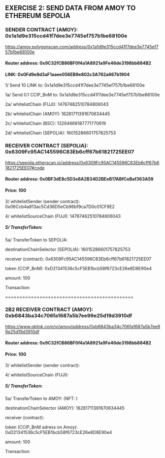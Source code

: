 ## EXERCISE 2: SEND DATA FROM AMOY TO ETHEREUM SEPOLIA

### SENDER CONTRACT (AMOY): 0x1a1d9e315ccd41f7dee3e7745ef757b1be68100e

https://amoy.polygonscan.com/address/0x1a1d9e315ccd41f7dee3e7745ef757b1be68100e

#### Router address:	0x9C32fCB86BF0f4a1A8921a9Fe46de3198bb884B2

#### LINK: 0x0Fd9e8d3aF1aaee056EB9e802c3A762a667b1904

1/ Send 10 LINK to: 0x1a1d9e315ccd41f7dee3e7745ef757b1be68100e

1a/ Send 0.1 CCIP_BnM to: 0x1a1d9e315ccd41f7dee3e7745ef757b1be68100e

2a/ whitelistChain (FUJI): 14767482510784806043

2b/ whitelistChain (AMOY): 16281711391670634445

2c/ whitelistChain (BSC): 13264668187771770619

2d/ whitelistChain (SEPOLIA): 16015286601757825753

###  RECEIVER CONTRACT (SEPOLIA): 0x6309Fc95AC145596C83Eb6cff67b61821725EE07

https://sepolia.etherscan.io/address/0x6309Fc95AC145596C83Eb6cff67b61821725EE07#code

#### Router address: 0x0BF3dE8c5D3e8A2B34D2BEeB17ABfCeBaf363A59

#### Price: 100

3/ whitelistSender (sender contract): 0x06Ccb4a813ac5Cd36D5eCb96bf9ca7D0c01CF9E2

4/ whitelistSourceChain (FUJI): 14767482510784806043

##### 5/ TransferToken:

5a/ TransferToken to SEPOLIA: 

destinationChainSelector (SEPOLIA): 16015286601757825753

receiver (contract): 0x6309Fc95AC145596C83Eb6cff67b61821725EE07

token (CCIP_BnM): 0xD21341536c5cF5EB1bcb58f6723cE26e8D8E90e4

amount: 100

Transaction:



=============================================

###  2B2 RECEIVER CONTRACT (AMOY): 0xb6843ba34c706fa1687a5b7ee99e25d19d3910df

https://www.oklink.com/vi/amoy/address/0xb6843ba34c706fa1687a5b7ee99e25d19d3910df

#### Router address: 0x9C32fCB86BF0f4a1A8921a9Fe46de3198bb884B2

#### Price: 100

3/ whitelistSender (sender contract): 

4/ whitelistSourceChain (FUJI): 

##### 5/ TransferToken:

5a/ TransferToken to AMOY: (NFT: )

destinationChainSelector (AMOY): 16281711391670634445

receiver (contract): 

token (CCIP_BnM adress on Amoy): 0xD21341536c5cF5EB1bcb58f6723cE26e8D8E90e4

amount: 100

Transaction:

